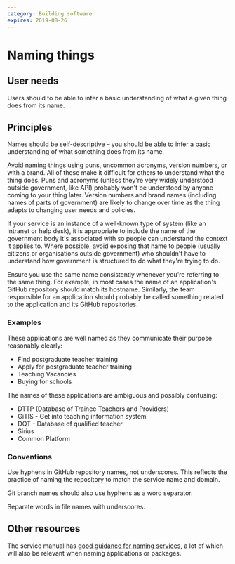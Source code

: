 ```yaml
---
category: Building software
expires: 2019-08-26
---
```

# Naming things

## User needs

Users should to be able to infer a basic understanding of what a given
thing does from its name.

## Principles

Names should be self-descriptive – you should be able to infer a basic
understanding of what something does from its name.

Avoid naming things using puns, uncommon acronyms, version numbers, or
with a brand. All of these make it difficult for others to understand
what the thing does. Puns and acronyms (unless they're very widely
understood outside government, like API) probably won't be understood
by anyone coming to your thing later. Version numbers and brand names
(including names of parts of government) are likely to change over time
as the thing adapts to changing user needs and policies.

If your service is an instance of a well-known type of system (like an
intranet or help desk), it is appropriate to include the name of the
government body it's associated with so people can understand the
context it applies to. Where possible, avoid exposing that name to
people (usually citizens or organisations outside government) who
shouldn't have to understand how government is structured to do what
they're trying to do.

Ensure you use the same name consistently whenever you're referring to
the same thing. For example, in most cases the name of an application's
GitHub repository should match its hostname. Similarly, the team
responsible for an application should probably be called something
related to the application and its GitHub repositories.

### Examples

These applications are well named as they communicate their purpose
reasonably clearly:

- Find postgraduate teacher training
- Apply for postgraduate teacher training
- Teaching Vacancies
- Buying for schools

The names of these applications are ambiguous and possibly confusing:

- DTTP (Database of Trainee Teachers and Providers)
- GiTIS - Get into teaching information system
- DQT - Database of qualified teacher
- Sirius
- Common Platform

### Conventions

Use hyphens in GitHub repository names, not underscores. This reflects the practice of naming the repository to match the service name and domain.

Git branch names should also use hyphens as a word separator.

Separate words in file names with underscores.

## Other resources

The service manual has [good guidance for naming
services](https://www.gov.uk/service-manual/design/naming-your-service),
a lot of which will also be relevant when naming applications or
packages.